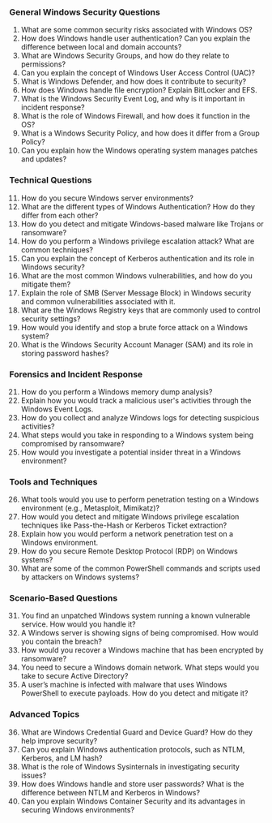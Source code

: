 ### **General Windows Security Questions**
1. What are some common security risks associated with Windows OS?
2. How does Windows handle user authentication? Can you explain the difference between local and domain accounts?
3. What are Windows Security Groups, and how do they relate to permissions?
4. Can you explain the concept of Windows User Access Control (UAC)?
5. What is Windows Defender, and how does it contribute to security?
6. How does Windows handle file encryption? Explain BitLocker and EFS.
7. What is the Windows Security Event Log, and why is it important in incident response?
8. What is the role of Windows Firewall, and how does it function in the OS?
9. What is a Windows Security Policy, and how does it differ from a Group Policy?
10. Can you explain how the Windows operating system manages patches and updates?

### **Technical Questions**
11. How do you secure Windows server environments?
12. What are the different types of Windows Authentication? How do they differ from each other?
13. How do you detect and mitigate Windows-based malware like Trojans or ransomware?
14. How do you perform a Windows privilege escalation attack? What are common techniques?
15. Can you explain the concept of Kerberos authentication and its role in Windows security?
16. What are the most common Windows vulnerabilities, and how do you mitigate them?
17. Explain the role of SMB (Server Message Block) in Windows security and common vulnerabilities associated with it.
18. What are the Windows Registry keys that are commonly used to control security settings?
19. How would you identify and stop a brute force attack on a Windows system?
20. What is the Windows Security Account Manager (SAM) and its role in storing password hashes?

### **Forensics and Incident Response**
21. How do you perform a Windows memory dump analysis?
22. Explain how you would track a malicious user's activities through the Windows Event Logs.
23. How do you collect and analyze Windows logs for detecting suspicious activities?
24. What steps would you take in responding to a Windows system being compromised by ransomware?
25. How would you investigate a potential insider threat in a Windows environment?

### **Tools and Techniques**
26. What tools would you use to perform penetration testing on a Windows environment (e.g., Metasploit, Mimikatz)?
27. How would you detect and mitigate Windows privilege escalation techniques like Pass-the-Hash or Kerberos Ticket extraction?
28. Explain how you would perform a network penetration test on a Windows environment.
29. How do you secure Remote Desktop Protocol (RDP) on Windows systems?
30. What are some of the common PowerShell commands and scripts used by attackers on Windows systems?

### **Scenario-Based Questions**
31. You find an unpatched Windows system running a known vulnerable service. How would you handle it?
32. A Windows server is showing signs of being compromised. How would you contain the breach?
33. How would you recover a Windows machine that has been encrypted by ransomware?
34. You need to secure a Windows domain network. What steps would you take to secure Active Directory?
35. A user’s machine is infected with malware that uses Windows PowerShell to execute payloads. How do you detect and mitigate it?

### **Advanced Topics**
36. What are Windows Credential Guard and Device Guard? How do they help improve security?
37. Can you explain Windows authentication protocols, such as NTLM, Kerberos, and LM hash?
38. What is the role of Windows Sysinternals in investigating security issues?
39. How does Windows handle and store user passwords? What is the difference between NTLM and Kerberos in Windows?
40. Can you explain Windows Container Security and its advantages in securing Windows environments?